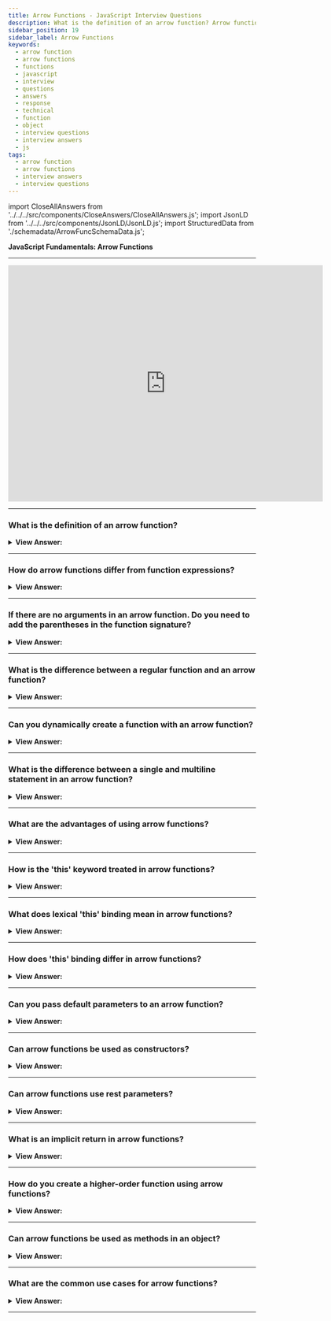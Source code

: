 ```yaml
---
title: Arrow Functions - JavaScript Interview Questions
description: What is the definition of an arrow function? Arrow functions are a concise way to write functions in JavaScript. Frontend developer interview questions answers.
sidebar_position: 19
sidebar_label: Arrow Functions
keywords:
  - arrow function
  - arrow functions
  - functions
  - javascript
  - interview
  - questions
  - answers
  - response
  - technical
  - function
  - object
  - interview questions
  - interview answers
  - js
tags:
  - arrow function
  - arrow functions
  - interview answers
  - interview questions
---
```


import CloseAllAnswers from '../../../src/components/CloseAnswers/CloseAllAnswers.js';
import JsonLD from '../../../src/components/JsonLD/JsonLD.js';
import StructuredData from './schemadata/ArrowFuncSchemaData.js';

<JsonLD data={StructuredData} />

<head>
  <title>Arrow Functions | JavaScript Frontend Phone Interview Answer</title>
</head>

**JavaScript Fundamentals: Arrow Functions**

---

<div class='videoWrapper'>
<iframe
    width="640"
    height="480"
    src="https://www.youtube.com/embed/CPNit7DO-Hk"
    frameborder="0"
    allow="autoplay; encrypted-media"
    allowfullscreen
>
</iframe>
</div>

---

<CloseAllAnswers />

### What is the definition of an arrow function?

<details>
  <summary><strong>View Answer:</strong></summary>
  <div>
  <div><strong>Interview Response:</strong> An arrow function expression is a compact alternative to a traditional function expression, but it is limited, and we should not use it in all situations.
</div><br />
<div><strong>Technical Response:</strong> An arrow function is a concise syntax for defining anonymous functions in JavaScript, using the arrow notation. It offers shorter syntax, lexical scoping of "this", and can't be used as a constructor.
</div><br />
  <div><strong className="codeExample">Code Example:</strong><br /><br />

  <div></div>

```js
// Arrow Function
let sayHello = (name) => 'Hello, ' + name;
console.log(sayHello('JavaScript!'));

// Function Expression
let sayHello = function (name) {
  return 'Hello, ' + name;
};

console.log(sayHello('JavaScript!'));
```

  </div>
  </div>
</details>

---

### How do arrow functions differ from function expressions?

<details>
  <summary><strong>View Answer:</strong></summary>
  <div>
  <div><strong>Interview Response:</strong> Arrow functions provide a shorter syntax, don't have their own this, arguments, super, or new.target, and can't be used as constructors, unlike function expressions.</div><br />
  <div><strong>Technical Response:</strong><br /><br /><strong>Differences & Limitations:</strong><br /><br />
  <ol>
    <li>It does not have its binding to this or super and should not get used as a method.</li>
    <li>It does not have arguments or new.target keywords.</li>
    <li>Not suitable for the call, apply and bind methods, which generally rely on establishing a scope.</li>
    <li>It cannot get used as a constructor.</li>
    <li>It cannot use yield within its body.</li>
  </ol>
  </div><br />
  <div><strong className="codeExample">Code Example:</strong><br /><br />

  <div></div>

```js
'use strict';

var obj = {
  // does not create a new scope
  i: 10,
  b: () => console.log(this.i, this),
  c: function () {
    console.log(this.i, this);
  },
};

obj.b(); // prints undefined, Window {...} (or the global object)
obj.c(); // prints 10, Object {...}
```

  </div>
  </div>
</details>

---

### If there are no arguments in an arrow function. Do you need to add the parentheses in the function signature?

<details>
  <summary><strong>View Answer:</strong></summary>
  <div>
  <div><strong>Interview Response:</strong> Yes, if an arrow function has no arguments, you need to include empty parentheses in the function signature to indicate the absence of parameters. This syntax is required for proper arrow function definition. Otherwise, it will throw a syntax error.
</div><br />
  <div><strong className="codeExample">Code Example:</strong><br /><br />

  <div></div>

```js
// Arrow Function with no argument
let sayHi = () => console.log('Hello!');

sayHi(); // returns Hello!
```

  </div>
  </div>
</details>

---

### What is the difference between a regular function and an arrow function?

<details>
  <summary><strong>View Answer:</strong></summary>
  <div>
  <div><strong>Interview Response:</strong> The key difference between regular and arrow functions in JavaScript is that arrow functions have a concise syntax and do not bind to their own "this" context, while regular functions do.
  </div><br />
  <div><strong className="codeExample">Code Example:</strong><br /><br />

  <div></div>

```js
 let language = {
  name: "JavaScript",
  javascript1:() => {
   console.log(`Hello, ${this.name}!`); // no 'this' binding here
  },
  javascript2(){
   console.log(`I love ${this.name}!`); // 'this' binding works here
  }
 };
 language.javascript1(); // Hello, undefined!
 language.javascript2(); // I love JavaScript!
```

  </div>
  </div>
</details>

---

### Can you dynamically create a function with an arrow function?

<details>
  <summary><strong>View Answer:</strong></summary>
  <div>
  <div><strong>Interview Response:</strong> Yes, it is possible to create an arrow function in JavaScript dynamically. An example is a ternary statement that returns two anonymous arrow functions.
</div><br />
  <div><strong className="codeExample">Code Example:</strong><br /><br />

  <div></div>

```js
let age = prompt('What is your age?', 18);

let welcome = age < 18 ? () => console.log('Hello') : () => console.log('Greetings!');

welcome();
```

  </div>
  </div>
</details>

---

### What is the difference between a single and multiline statement in an arrow function?

<details>
  <summary><strong>View Answer:</strong></summary>
  <div>
  <div><strong>Interview Response:</strong> In an arrow function, a single-line statement is implicitly returned while a multi-line statement requires an explicit "return" statement.
</div><br />
  <div><strong className="codeExample">Code Example:</strong><br /><br />

  <div></div>

```js
let sum = (a, b) => {
  // the curly brace opens a multiline function
  let result = a + b;
  return result; // if we use curly braces, then we need an explicit "return”.
};

console.log(sum(1, 2)); //

// Single Line
let sum = (a, b) => a + b;
console.log(sum(3, 6)); // returns 9
```

  </div>
  </div>
</details>

---

### What are the advantages of using arrow functions?

<details>
  <summary><strong>View Answer:</strong></summary>
  <div>
  <div><strong>Interview Response:</strong> The advantages of using arrow functions in JavaScript include shorter syntax, implicit return, and lexical ‘this’ binding.
  </div>
  </div>
</details>

---

### How is the 'this' keyword treated in arrow functions?

<details>
  <summary><strong>View Answer:</strong></summary>
  <div>
  <div><strong>Interview Response:</strong> In arrow functions, the 'this' keyword is lexically bound to the surrounding scope, rather than having its own 'this' value.
</div>
  </div>
</details>

---

### What does lexical 'this' binding mean in arrow functions?

<details>
  <summary><strong>View Answer:</strong></summary>
  <div>
  <div><strong>Interview Response:</strong> "Lexical this" binding in arrow functions means they don't create their own 'this' context; instead, they inherit 'this' from their surrounding, enclosing scope, reducing common 'this'-related issues.
</div>
  </div>
</details>

---

### How does 'this' binding differ in arrow functions?

<details>
  <summary><strong>View Answer:</strong></summary>
  <div>
  <div><strong>Interview Response:</strong> Arrow functions bind the “this” keyword lexically to the context where they are defined, instead of dynamically like regular functions.
</div>
  </div>
</details>

---

### Can you pass default parameters to an arrow function?

<details>
  <summary><strong>View Answer:</strong></summary>
  <div>
  <div><strong>Interview Response:</strong> Yes, you can use the same syntax as regular functions to pass default parameters to an arrow function.
</div><br />
  <div><strong className="codeExample">Code Example:</strong><br /><br />

  <div></div>

```js
const greet = (name = 'friend') => {
  console.log(`Hello, ${name}!`);
};

greet(); // Output: Hello, friend!
greet('John'); // Output: Hello, John!
```

  </div>
  </div>
</details>

---

### Can arrow functions be used as constructors?

<details>
  <summary><strong>View Answer:</strong></summary>
  <div>
  <div><strong>Interview Response:</strong> No, arrow functions cannot be used as constructors because they don't have their own ‘this’ value.
</div><br />
  <div><strong className="codeExample">Code Example:</strong><br /><br />

  <div></div>

```js
const Person = (name) => {
  this.name = name;
};

const john = new Person('John'); // Throws an error: Person is not a constructor
```

  </div>
  </div>
</details>

---

### Can arrow functions use rest parameters?

<details>
  <summary><strong>View Answer:</strong></summary>
  <div>
  <div><strong>Interview Response:</strong> Yes, in JavaScript, arrow functions can use rest parameters. Rest parameters are denoted with three dots (…) before the parameter name and gather remaining arguments into an array, allowing for a more flexible function.
</div><br />
  <div><strong className="codeExample">Code Example:</strong><br /><br />

  <div></div>

```js
const sum = (...numbers) => {
  let total = 0;
  for (let number of numbers) {
    total += number;
  }
  return total;
};

console.log(sum(1, 2, 3)); // Output: 6
console.log(sum(4, 5, 6, 7)); // Output: 22
```

  </div>
  </div>
</details>

---

### What is an implicit return in arrow functions?

<details>
  <summary><strong>View Answer:</strong></summary>
  <div>
  <div><strong>Interview Response:</strong> An implicit return in an arrow function occurs when the function consists of a single expression without curly braces, automatically returning the expression's result without needing a return statement.
</div><br />
  <div><strong className="codeExample">Code Example:</strong><br /><br />

  <div></div>

```js
const multiply = (a, b) => a * b;

console.log(multiply(2, 3)); // Output: 6
console.log(multiply(4, 5)); // Output: 20
```

  </div>
  </div>
</details>

---

### How do you create a higher-order function using arrow functions?

<details>
  <summary><strong>View Answer:</strong></summary>
  <div>
  <div><strong>Interview Response:</strong> We can define a function that takes one or more functions as arguments or returns a function. Arrow functions can be used as higher-order functions in the same way as regular functions.
</div><br />
  <div><strong className="codeExample">Code Example:</strong><br /><br />

  <div></div>

```js
const withGreeting = (greeting) => (name) => {
  console.log(`${greeting}, ${name}!`);
};

const greetHello = withGreeting('Hello');
const greetHi = withGreeting('Hi');

greetHello('John'); // Output: Hello, John!
greetHi('Jane'); // Output: Hi, Jane!
```

  </div>
  </div>
</details>

---

### Can arrow functions be used as methods in an object?

<details>
  <summary><strong>View Answer:</strong></summary>
  <div>
  <div><strong>Interview Response:</strong> Yes, arrow functions can be used as methods in an object. However, they should be used with caution as the ‘this’ keyword will not refer to the object itself but to the surrounding scope.
</div>
  </div>
</details>

---

### What are the common use cases for arrow functions?

<details>
  <summary><strong>View Answer:</strong></summary>
  <div>
  <div><strong>Interview Response:</strong> Arrow functions are commonly used for Object methods, event listeners, callbacks, and other functions that require shorter, more concise syntax.
</div><br />
  <div><strong className="codeExample">Code Example:</strong><br /><br />

  <div></div>

Concise anonymous functions:

```javascript
setTimeout(() => {
  console.log('Delayed execution');
}, 1000);
```

Callback functions:

```javascript
const numbers = [1, 2, 3, 4, 5];
const doubled = numbers.map((num) => num * 2);
console.log(doubled); // Output: [2, 4, 6, 8, 10]
```

Lexical 'this' binding in React components:

```javascript
class MyComponent extends React.Component {
  handleClick = () => {
    // Function logic using 'this' to access component's state and props
  };

  render() {
    return <button onClick={this.handleClick}>Click me</button>;
  }
}
```

In these examples, arrow functions are used for concise anonymous functions, as callback functions for array methods like `map`, and to maintain the lexical 'this' binding in React components for accessing component state and props.

  </div>
  </div>
</details>

---
